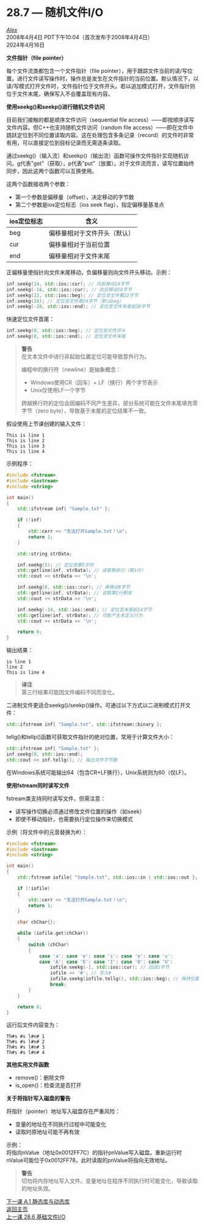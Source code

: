 28.7 — 随机文件I/O  
================================================

[*Alex*](https://www.learncpp.com/author/Alex/ "查看 Alex 的所有文章")  
2008年4月4日 PDT下午10:04（首次发布于2008年4月4日）  
2024年4月16日  

**文件指针（file pointer）**  

每个文件流类都包含一个文件指针（file pointer），用于跟踪文件当前的读/写位置。进行文件读写操作时，操作总是发生在文件指针的当前位置。默认情况下，以读/写模式打开文件时，文件指针位于文件开头。若以追加模式打开，文件指针则位于文件末尾，确保写入不会覆盖现有内容。  

**使用seekg()和seekp()进行随机文件访问**  

目前我们接触的都是顺序文件访问（sequential file access）——即按顺序读写文件内容。但C++也支持随机文件访问（random file access）——即在文件中跳跃定位到不同位置读取内容。这在处理包含多条记录（record）的文件时非常有用，可以直接定位到目标记录而无需逐条读取。  

通过seekg()（输入流）和seekp()（输出流）函数可操作文件指针实现随机访问。g代表"get"（获取），p代表"put"（放置）。对于文件流而言，读写位置始终同步，因此这两个函数可以互换使用。  

这两个函数接收两个参数：  
- 第一个参数是偏移量（offset），决定移动的字节数  
- 第二个参数是ios定位标志（ios seek flag），指定偏移量基准点  

| ios定位标志 | 含义 |  
| --- | --- |  
| beg | 偏移量相对于文件开头（默认） |  
| cur | 偏移量相对于当前位置 |  
| end | 偏移量相对于文件末尾 |  

正偏移量使指针向文件末尾移动，负偏移量则向文件开头移动。示例：  

```cpp
inf.seekg(14, std::ios::cur); // 向前移动14字节
inf.seekg(-18, std::ios::cur); // 向后移动18字节
inf.seekg(22, std::ios::beg); // 定位至文件第22字节
inf.seekg(24); // 定位至文件第24字节（默认beg）
inf.seekg(-28, std::ios::end); // 定位至文件末尾前28字节
```  

快速定位文件首尾：  

```cpp
inf.seekg(0, std::ios::beg); // 定位至文件开头
inf.seekg(0, std::ios::end); // 定位至文件末尾
```  

> **警告**  
> 在文本文件中进行非起始位置定位可能导致意外行为。  
>  
> 编程中的换行符（newline）是抽象概念：  
> * Windows使用CR（回车）+ LF（换行）两个字节表示  
> * Unix仅使用LF一个字节  
>  
> 跨越换行符的定位会因编码不同产生差异。部分系统可能在文件末尾填充零字节（zero byte），导致基于末尾的定位结果不一致。  

假设使用上节课创建的输入文件：  

```
This is line 1  
This is line 2  
This is line 3  
This is line 4  
```  

示例程序：  

```cpp
#include <fstream>
#include <iostream>
#include <string>

int main()
{
    std::ifstream inf{ "Sample.txt" };

    if (!inf)
    {
        std::cerr << "无法打开Sample.txt！\n";
        return 1;
    }

    std::string strData;

    inf.seekg(5); // 定位至第5字符
    std::getline(inf, strData); // 读取剩余行（第1行）
    std::cout << strData << '\n';

    inf.seekg(8, std::ios::cur); // 再移动8字节
    std::getline(inf, strData); // 读取第2行剩余
    std::cout << strData << '\n';

    inf.seekg(-14, std::ios::end); // 定位至末尾前14字节
    std::getline(inf, strData); // 可能产生未定义行为
    std::cout << strData << '\n';

    return 0;
}
```  

输出结果：  

```
is line 1  
line 2  
This is line 4  
```  

> **译注**  
> 第三行结果可能因文件编码不同而变化。  

二进制文件更适合seekg()/seekp()操作。可通过以下方式以二进制模式打开文件：  

```cpp
std::ifstream inf{ "Sample.txt", std::ifstream::binary };
```  

tellg()和tellp()函数可获取文件指针的绝对位置，常用于计算文件大小：  

```cpp
std::ifstream inf{ "Sample.txt" };
inf.seekg(0, std::ios::end);
std::cout << inf.tellg(); // 输出文件字节数
```  

在Windows系统可能输出64（包含CR+LF换行），Unix系统则为60（仅LF）。  

**使用fstream同时读写文件**  

fstream类支持同时读写文件，但需注意：  
- 读写操作切换必须通过修改文件位置的操作（如seek）  
- 即使不移动指针，也需要执行定位操作来切换模式  

示例（将文件中的元音替换为#）：  

```cpp
#include <fstream>
#include <iostream>
#include <string>

int main()
{
    std::fstream iofile{ "Sample.txt", std::ios::in | std::ios::out };

    if (!iofile)
    {
        std::cerr << "无法打开Sample.txt！\n";
        return 1;
    }

    char chChar{};

    while (iofile.get(chChar))
    {
        switch (chChar)
        {
            case 'a': case 'e': case 'i': case 'o': case 'u':
            case 'A': case 'E': case 'I': case 'O': case 'U':
                iofile.seekg(-1, std::ios::cur); // 回退1字节
                iofile << '#'; // 写入#
                iofile.seekg(iofile.tellg(), std::ios::beg); // 保持位置
                break;
        }
    }

    return 0;
}
```  

运行后文件内容变为：  

```
Th#s #s l#n# 1  
Th#s #s l#n# 2  
Th#s #s l#n# 3  
Th#s #s l#n# 4  
```  

**其他实用文件函数**  

- remove()：删除文件  
- is_open()：检查流是否打开  

**关于将指针写入磁盘的警告**  

将指针（pointer）地址写入磁盘存在严重风险：  
- 变量的地址在不同执行过程中可能变化  
- 读取时原地址可能不再有效  

示例：  
将指向nValue（地址0x0012FF7C）的指针pnValue写入磁盘。重新运行时nValue可能位于0x0012FF78，此时读取的pnValue将指向无效地址。  

> **警告**  
> 切勿将内存地址写入文件。变量地址在程序不同执行时可能变化，导致读取的地址失效。  

[下一课 A.1 静态库与动态库](Appendix-A/lessonA.1-a1-static-and-dynamic-libraries.md)  
[返回主页](/)  
[上一课 28.6 基础文件I/O](Chapter-28/lesson28.6-basic-file-io.md)